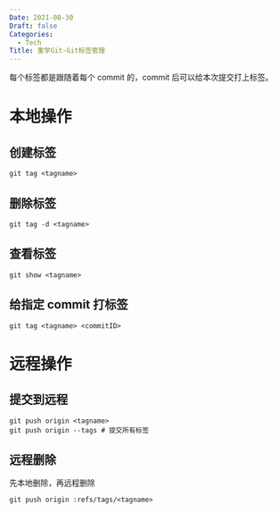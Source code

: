 ```yaml
---
Date: 2021-08-30
Draft: false
Categories:
  - Tech
Title: 重学Git-Git标签管理
---
```


每个标签都是跟随着每个 commit 的，commit 后可以给本次提交打上标签。
# 本地操作
## 创建标签
```
git tag <tagname>
```
## 删除标签
```git
git tag -d <tagname>
```
## 查看标签
```
git show <tagname>
```
## 给指定 commit 打标签
```
git tag <tagname> <commitID>
```
# 远程操作
## 提交到远程
```
git push origin <tagname>
git push origin --tags # 提交所有标签
```
## 远程删除
先本地删除，再远程删除
```
git push origin :refs/tags/<tagname>
```
